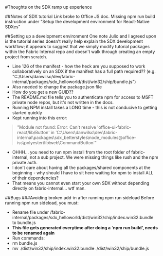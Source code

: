 #Thoughts on the SDX ramp up experience

##Notes of SDX tutorial
Link broke to Office JS doc.
Missing npm run build instruction under "Setup the development environment for React-Native SDXes"

##Setting up a development environment
One note Julio and I agreed upon is the tutorial series doesn't really help explain the SDX development workflow; it appears to suggest that we simply modify tutorial packages within the Fabric Internal repo and doesn't walk through creating an empty project from scratch.
- Line 126 of the manifest - how the heck are you supposed to work collaboratively on an SDX if the manifest has a full path required?? (e.g. "C:/Users/danwilso/dev/fabric-internal/packages/sdx_helloworld/dist/win32/ship/bundle.js")
- Also needed to change the package.json file
- How do you get a new GUID??
- The README.md file tells you to authenticate npm for access to MSFT private node repos, but it's not written in the docs.
- Running NPM install takes a LONG time - this is not conducive to getting started quickly
- Kept running into this error:
> "Module not found: Error: Can't resolve 'office-ui-fabric-react/lib/Button' in 'C:\Users\danwilso\dev\fabric-internal\packages\sdx_betterstyles\node_modules\@office-iss\polyester\lib\web\CommandButton'"
- OHHH... you need to run npm install from the root folder of fabric-internal, not a sub project. We were missing things like rush and the npm private auth.
- I don't care about having all the packages/shared components at the beginning - why should I have to sit here waiting for npm to install ALL of their dependencies?
- That means you cannot even start your own SDX without depending directly on fabric-internal... wtf man.

##Bugs
###Avoiding broken add-in after running npm run sideload
Before running npm run sideload, you must:
- Rename file under /fabric-internal/packages/sdx_helloworld/dist/win32/ship/index.win32.bundle to bundle.js
- **This file gets generated everytime after doing a 'npm run build', needs to be renamed again**
- Run commands:
- rm bundle.js
- mv ./dist/win32/ship/index.win32.bundle ./dist/win32/ship/bundle.js
